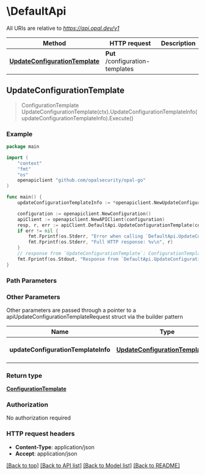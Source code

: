 # \DefaultApi

All URIs are relative to *https://api.opal.dev/v1*

Method | HTTP request | Description
------------- | ------------- | -------------
[**UpdateConfigurationTemplate**](DefaultApi.md#UpdateConfigurationTemplate) | **Put** /configuration-templates | 



## UpdateConfigurationTemplate

> ConfigurationTemplate UpdateConfigurationTemplate(ctx).UpdateConfigurationTemplateInfo(updateConfigurationTemplateInfo).Execute()





### Example

```go
package main

import (
    "context"
    "fmt"
    "os"
    openapiclient "github.com/opalsecurity/opal-go"
)

func main() {
    updateConfigurationTemplateInfo := *openapiclient.NewUpdateConfigurationTemplateInfo("7c86c85d-0651-43e2-a748-d69d658418e8") // UpdateConfigurationTemplateInfo | Configuration template to be updated

    configuration := openapiclient.NewConfiguration()
    apiClient := openapiclient.NewAPIClient(configuration)
    resp, r, err := apiClient.DefaultApi.UpdateConfigurationTemplate(context.Background()).UpdateConfigurationTemplateInfo(updateConfigurationTemplateInfo).Execute()
    if err != nil {
        fmt.Fprintf(os.Stderr, "Error when calling `DefaultApi.UpdateConfigurationTemplate``: %v\n", err)
        fmt.Fprintf(os.Stderr, "Full HTTP response: %v\n", r)
    }
    // response from `UpdateConfigurationTemplate`: ConfigurationTemplate
    fmt.Fprintf(os.Stdout, "Response from `DefaultApi.UpdateConfigurationTemplate`: %v\n", resp)
}
```

### Path Parameters



### Other Parameters

Other parameters are passed through a pointer to a apiUpdateConfigurationTemplateRequest struct via the builder pattern


Name | Type | Description  | Notes
------------- | ------------- | ------------- | -------------
 **updateConfigurationTemplateInfo** | [**UpdateConfigurationTemplateInfo**](UpdateConfigurationTemplateInfo.md) | Configuration template to be updated | 

### Return type

[**ConfigurationTemplate**](ConfigurationTemplate.md)

### Authorization

No authorization required

### HTTP request headers

- **Content-Type**: application/json
- **Accept**: application/json

[[Back to top]](#) [[Back to API list]](../README.md#documentation-for-api-endpoints)
[[Back to Model list]](../README.md#documentation-for-models)
[[Back to README]](../README.md)

